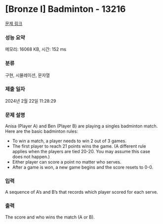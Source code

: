 # [Bronze I] Badminton - 13216 

[문제 링크](https://www.acmicpc.net/problem/13216) 

### 성능 요약

메모리: 16068 KB, 시간: 152 ms

### 분류

구현, 시뮬레이션, 문자열

### 제출 일자

2024년 2월 22일 11:28:29

### 문제 설명

<p>Anisa (Player A) and Ben (Player B) are playing a singles badminton match. Here are the basic badminton rules:</p>

<ul>
	<li>To win a match, a player needs to win 2 out of 3 games.</li>
	<li>The first player to reach 21 points wins the game. (A different rule applies when the players are tied 20-20. You may assume this case does not happen.)</li>
	<li>Either player can score a point no matter who serves.</li>
	<li>After a game is won, a new game begins and the score resets to 0-0.</li>
</ul>

### 입력 

 <p>A sequence of A’s and B’s that records which player scored for each serve.</p>

### 출력 

 <p>The score and who wins the match (A or B).</p>

